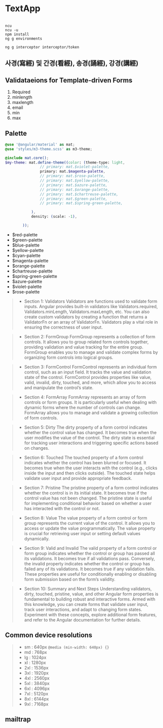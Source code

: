 # TextApp

```base

ncu
ncu -u
npm install
ng g environments

ng g interceptor interceptor/token

```

## 사경(寫經) 및 간경(看經), 송경(誦經), 강경(講經)

## Validataeions for Template-driven Forms

1. Required
2. minlength
3. maxlength
4. email
5. min
6. max

## Palette

```scss
@use '@angular/material' as mat;
@use 'styles/m3-theme.scss' as m3-theme;

@include mat.core();
$my-theme: mat.define-theme((color: (theme-type: light,
                // primary: mat.$violet-palette,
                primary: mat.$magenta-palette,
                // primary: mat.$rose-palette,
                // primary: mat.$yellow-palette,
                // primary: mat.$azure-palette,
                // primary: mat.$orange-palette,
                // primary: mat.$chartreuse-palette,
                // primary: mat.$green-palette,
                // primary: mat.$spring-green-palette,

            ),
            density: (scale: -1),

        ));

```

* $red-palette
* $green-palette
* $blue-palette
* $yellow-palette
* $cyan-palette
* $magenta-palette
* $orange-palette
* $chartreuse-palette
* $spring-green-palette
* $azure-palette
* $violet-palette
* $rose-palette

>* Section 1: Validators
Validators are functions used to validate form inputs. Angular provides built-in validators like Validators.required, Validators.minLength, Validators.maxLength, etc. You can also create custom validators by creating a function that returns a ValidatorFn or an array of ValidatorFn. Validators play a vital role in ensuring the correctness of user input.

>* Section 2: FormGroup
FormGroup represents a collection of form controls.
It allows you to group related form controls together, providing validation and value tracking for the entire group.
FormGroup enables you to manage and validate complex forms by organizing form controls into logical groups.

>* Section 3: FormControl
FormControl represents an individual form control, such as an input field.
It tracks the value and validation state of the control.
FormControl provides properties like value, valid, invalid, dirty, touched, and more, which allow you to access and manipulate the control’s state.

>* Section 4: FormArray
FormArray represents an array of form controls or form groups.
It is particularly useful when dealing with dynamic forms where the number of controls can change.
FormArray allows you to manage and validate a growing collection of form controls.

>* Section 5: Dirty
The dirty property of a form control indicates whether the control value has changed.
It becomes true when the user modifies the value of the control.
The dirty state is essential for tracking user interactions and triggering specific actions based on changes.

>* Section 6: Touched
The touched property of a form control indicates whether the control has been blurred or focused.
It becomes true when the user interacts with the control
(e.g., clicks inside the input and then clicks outside).
The touched state helps validate user input and provide appropriate feedback.

>* Section 7: Pristine
The pristine property of a form control indicates whether the control is in its initial state.
It becomes true if the control value has not been changed.
The pristine state is useful for implementing conditional behavior based on whether a user has interacted with the control or not.

>* Section 8: Value
The value property of a form control or form group represents the current value of the control.
It allows you to access or update the value programmatically.
The value property is crucial for retrieving user input or setting default values dynamically.

>* Section 9: Valid and Invalid
The valid property of a form control or form group indicates whether the control or group has passed all its validations.
It becomes true if all validations pass.
Conversely, the invalid property indicates whether the control or group has failed any of its validations.
It becomes true if any validation fails. These properties are useful for conditionally enabling or disabling form submission based on the form’s validity.

>* Section 10: Summary and Next Steps
Understanding validators, dirty, touched, pristine, value, and other Angular form properties is fundamental to building robust and interactive forms. Armed with this knowledge, you can create forms that validate user input, track user interactions, and adapt to changing form states. Experiment with these concepts, explore additional form features, and refer to the Angular documentation for further details.

## Common device resolutions

>* sm : 640px `@media (min-width: 640px) {}`
>* md : 768px
>* lg : 1024px
>* xl : 1280px
>* 2xl : 1536px
>* 3xl : 1920px
>* 4xl : 2560px
>* 5xl : 3840px
>* 6xl : 4096px
>* 7xl : 5120px
>* 8xl : 6144px
>* 9xl : 7168px

## mailtrap
